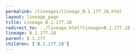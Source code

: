 ```yaml
---
permalink: /lineages/lineage_B.1.177.18.html
layout: lineage_page
title: Lineage B.1.177.18
redirect_to: ../lineage.html?lineage=B.1.177.18
lineage: B.1.177.18
parent: B.1.177
children: ['B.1.177.18']
---
```

